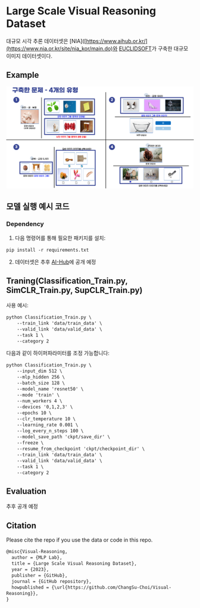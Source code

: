 # Large Scale Visual Reasoning Dataset
대규모 시각 추론 데이터셋은 [NIA]([https://www.aihub.or.kr/](https://www.nia.or.kr/site/nia_kor/main.do)와 [EUCLIDSOFT](https://www.euclidsoft.co.kr/)가 구축한 대규모 이미지 데이터셋이다.

## Example  
![Question Images](./templates/question.png)

## 모델 실행 예시 코드   
### Dependency
1. 다음 명령어를 통해 필요한 패키지를 설치:
```
pip install -r requirements.txt
```
2. 데이터셋은 추후 [AI-Hub](https://www.aihub.or.kr/)에 공개 예정

## Traning(Classification_Train.py, SimCLR_Train.py, SupCLR_Train.py)  
사용 예시:
```
python Classification_Train.py \
    --train_link 'data/train_data' \
    --valid_link 'data/valid_data' \
    --task 1 \
    --category 2
```  
다음과 같이 하이퍼파라미터를 조정 가능합니다:
```
python Classification_Train.py \
    --input_dim 512 \
    --mlp_hidden 256 \
    --batch_size 128 \
    --model_name 'resnet50' \
    --mode 'train' \
    --num_workers 4 \
    --devices '0,1,2,3' \
    --epochs 10 \
    --clr_temperature 10 \
    --learning_rate 0.001 \
    --log_every_n_steps 100 \
    --model_save_path 'ckpt/save_dir' \
    --freeze \
    --resume_from_checkpoint 'ckpt/checkpoint_dir' \
    --train_link 'data/train_data' \
    --valid_link 'data/valid_data' \
    --task 1 \
    --category 2
```  

## Evaluation
추후 공개 예정
  
 
## Citation
Please cite the repo if you use the data or code in this repo.
```
@misc{Visual-Reasoning,
  author = {MLP Lab},
  title = {Large Scale Visual Reasoning Dataset},
  year = {2023},
  publisher = {GitHub},
  journal = {GitHub repository},
  howpublished = {\url{https://github.com/ChangSu-Choi/Visual-Reasoning}},
}
```
